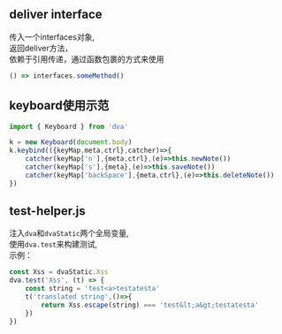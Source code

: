 
## deliver interface
传入一个interfaces对象,  
返回deliver方法，  
依赖于引用传递，通过函数包裹的方式来使用

```javascript
() => interfaces.someMethod()
```   

## keyboard使用示范
```javascript
import { Keyboard } from 'dva'

k = new Keyboard(document.body)
k.keybind(({keyMap,meta,ctrl},catcher)=>{
    catcher(keyMap['n'],{meta,ctrl},(e)=>this.newNote())
    catcher(keyMap['s'],{meta},(e)=>this.saveNote())
    catcher(keyMap['backSpace'],{meta,ctrl},(e)=>this.deleteNote())
})
```
## test-helper.js
注入`dva`和`dvaStatic`两个全局变量,  
使用`dva.test`来构建测试,  
示例：  

```javascript
const Xss = dvaStatic.Xss
dva.test('Xss', (t) => {
    const string = 'test<a>testatesta'
    t('translated string',()=>{
        return Xss.escape(string) === 'test&lt;a&gt;testatesta' 
    })
})
```